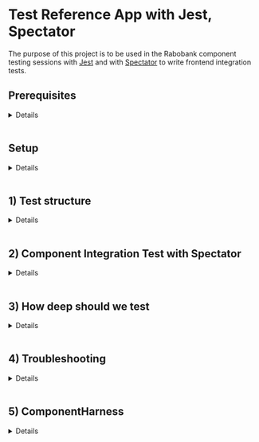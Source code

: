 # Test Reference App with Jest, Spectator

The purpose of this project is to be used in the Rabobank component testing sessions with [Jest](https://jestjs.io/) and with [Spectator](https://ngneat.github.io/spectator/) to write frontend integration tests.

## Prerequisites
<details>
  <summary>Details</summary>

<br>

### Tools needed
* Git
* Node (12.x)
* npm (6.x)
* latest Google Chrome
* GitHub account
### Tools recommended
* Recommended downloading Visual Studio Code: https://code.visualstudio.com/
  * install the following extensions:
  * [EditorConfig](https://marketplace.visualstudio.com/items?itemName=EditorConfig.EditorConfig)
  * [TSLint](https://marketplace.visualstudio.com/items?itemName=eg2.tslint)
  * [Angular Language Service](https://marketplace.visualstudio.com/items?itemName=Angular.ng-template)
  * [vscode-icons](https://marketplace.visualstudio.com/items?itemName=robertohuertasm.vscode-icons)
  * [vscode-jest](https://marketplace.visualstudio.com/items?itemName=orta.vscode-jest)
</details>
<br>

## Setup

<details>
<summary>Details</summary>
<br>

### Configure Project
You will need to do the following:
* fork this repo to your GitHub account

### Verify

The following commands should work:

### Run App Locally :rocket:
Run `npm start` for a dev server. Navigate to `http://localhost:4200/`. The app will automatically reload if you change any of the source files.

### Run Unit Tests
Run `npm test` to execute the unit tests via [Jest](https://jestjs.io/) and [Spectator](https://ngneat.github.io/spectator/)

Run tests in watch mode:
```sh
npm run test:watch
```

</details>
<br>

## 1) Test structure
<details>
  <summary>Details</summary>

<br>

### Angular Testing Best Practices

1. **Always Write Isolated Test Cases**  
The order of execution has to be independent between test cases.
2. **Test One Thing Only in One Test Case**  
If a method has several end results, each one should be tested separately.
Whenever a bug occurs, it will help you locate the source of the problem.
**:(**
```javascript
it('should send the data to the server and update the view properly', () => 
{
  // expect(...)to(...);
  // expect(...)to(...);
});
```
**:)**
```javascript
it('should send the data to the server', () => {
  // expect(...)to(...);
});

it('should update the view properly', () => {
  // expect(...)to(...);
});
```
Be aware that writing "AND" or "OR" when naming your test smells bad...

3. **Describe your tests properly**  
This helps to avoid comments and increases the maintainability and in the case a test fails you know faster what functionality has been broken. Keep in mind that someone else will read it too.
Tests can be the live documentation of the code.  

In order to help you write test names properly, you can use the "unit of work - scenario/context - expected behaviour" pattern:

```javascript
describe('[unit of work]', () => {
  it('should [expected behaviour] when [scenario/context]', () => {
  });
});
```
Or whenever you have many tests that follow the same scenario or are related to the same context:

```javascript
describe('[unit of work]', () => {
  describe('when [scenario/context]', () => {
    it('should [expected behaviour]', () => {
    });
  });
});
```

```javascript
describe("binding dependencies", () => {
  it("should remove handler when element was removed", () => {
    // code
  });

  it("should add handler when element was added", () => {
    // code
  })
})
```
In Angular you can also use describe statement to separate unit tests, template shallow tests and integration tests:
Even better to prevent big files you can create seperate spec files for them.

```javascript
describe('unit tests', () => {
  describe('[unit of work]', () => {
    describe('when [scenario/context]', () => {
      it('should [expected behaviour]', () => {
      });
    });
  });
});

describe('template shallow tests', () => {
  describe('[unit of work]', () => {
    describe('when [scenario/context]', () => {
      it('should [expected behaviour]', () => {
      });
    });
  });
});

describe('integration tests', () => {
  describe('[unit of work]', () => {
    describe('when [scenario/context]', () => {
      it('should [expected behaviour]', () => {
      });
    });
  });
});
```

4. **Use the Arrange-Act-Assert Style**
- Arrange the data / mocks
- Perform an action
- Assert 
5. **Measure Code Coverage to Find Missing Test Cases**  
6. **Don't Forget to Refactor the Test Code**
Also maintain your test code (especially when after refactoring the code under test).
7. **Limit Use of Mocks**  
In some cases absolutely necessary, but with better design stubs should be enough.  
*Mocks vs stubs*  
*Mock* objects are used to define *expectations* i.e: In this scenario I expect method A() to be called with such and such parameters.Mocks record and verify such expectations.
*Stubs*, on the other hand have a different purpose: they do not record or verify expectations, but rather allow us to *“replace”* the behavior, state of the “fake” object in order to utilize a test scenario.
8. **Avoid logic in tests**  
**:(**
```javascript
it('should properly sanitize strings', () => {
  let result;
  const testValues = {
    'Avion'         : 'Avi' + String.fromCharCode(243) + 'n',
    'The-space'     : 'The space',
    'Weird-chars-'  : 'Weird chars!!',
    'file-name.zip' : 'file name.zip',
    'my-name.zip'   : 'my.name.zip'
  };

  for (result in testValues) {
    expect( sanitizeString(testValues[result]) ).toEqual(result);
  }
});
```
**:)**
```javascript
it('should sanitize a string containing non-ASCII chars', () => {
  expect( sanitizeString('Avi'+String.fromCharCode(243)+'n') ).toEqual('Avion');
});

it('should sanitize a string containing spaces', () => {
  expect( sanitizeString('The space') ).toEqual('The-space');
});

it('should sanitize a string containing exclamation signs', () => {
  expect( sanitizeString('Weird chars!!') ).toEqual('Weird-chars-');
});

it('should sanitize a filename containing spaces', () => {
  expect( sanitizeString('file name.zip') ).toEqual('file-name.zip');
});

it('should sanitize a filename containing more than one dot', () => {
  expect( sanitizeString('my.name.zip') ).toEqual('my-name.zip');
});
```
9. **Don't write unnecessary expectations**  
Remember, unit tests are a design specification of how a certain behaviour should work, not a list of observations of everything the code happens to do.
10. **Don't test to deep!**
If you test presentation(dumb) components in your container(smart) components you should be aware the presentation components can be generic and probably used in more container or presentation components. I always prefer shallow tests for every presentation component to verify UI.
</details>

<br>

## 2) Component Integration Test with Spectator
<details>
  <summary>Details</summary>
<br>

### Why Spectator?
* Helps remove all boilerplate required to set up test suites.
* Helps write very clean, easy, and focused tests.
* Makes query DOM elements in tests easy.
* Provides HTTP testing support.
* Provides custom matchers, e.g. toHaveClass, toBeDisabled, etc.
* Provides routing testing support.
* Provides built-in support for entry components.
* Supports auto-mocking providers.

### Tests

An example can be found [here](client/app/article-edit/article-edit.component.spec.ts). In this file unit test / shallow tests and angular integration tests are
demonstrated with usage of spectator.

Please try if you can add the missing tests in the author-form.component section.

</details>

<br>

## 3) How deep should we test
<details>
  <summary>Details</summary>
<br>
We can always test the rendering and event handling of inner components in deep tests for container components. However, that is necessary if we are not writing any shallow tests for those inner components. Assuming we write shallow tests for all component, unit tests for store reducers, selectors and effects, writing deep tests for container components to just test the interactions is reasonable.

Let us consider we don't have a shallow test for a presentation component called <Contact-Presentation>, and we don't need writing one as it is not going to be used anywhere other than <Details-Container> component.

Its more maintainable to test DOM rendering and event handling of <Contact-Presentation/>in its own spec and not have the same tests in the <Details-Container/>

Presentation components are re-usable and may be used by many other components. It is a maintenance overhead when the same component for same cases gets tested in many different places.

If you are concerned about how the whole component tree renders, integration tests are a better solution than complicating our deep tests for containers.

</details>
<br>

## 4) Troubleshooting
<details>
  <summary>Details</summary>

<br>

### Debugging unit tests

You can also debug your tests by adding breakpoints to the code, e.g. running JavaScript Debug Terminal in VSCode. For this install the vscode-jest plugin via the marketplace. This will also give nice visual checkmarks displaying passed/failed tests. 

![](./images/vscode-jest-extension.png)

![](./images/vscode-jest-mark.png)

</details>

<br>

## 5) ComponentHarness
<details>
  <summary>Details</summary>

<br>

### What it is
A component harness is a class that lets a test interact with a component via a supported API. 
Each harness's API interacts with a component the same way a user would. 
By using the harness API, a test insulates itself against updates to the internals of a component, such as changing its DOM structure. 
The idea for component harnesses comes from the PageObject pattern commonly used for integration testing.

Cool right? :sunglasses: An example can be found [here](client/app/author-form/author-form.harness.ts)

More documentation [here](https://material.angular.io/cdk/test-harnesses/overview)

NOTE this was introduced in Angular CDK 9 and will probably not work in Angular < 9.

</details>
